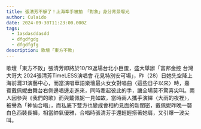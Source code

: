 ```yaml
---
title: 張清芳不躲了！上海牽手被拍　「對象」身分背景曝光
author: Culaido
date: 2024-09-30T11:23:00.000Z
tags:
  - 1asdasddasdd
  - dfgdfgdg
  - dfgdfgfg
description: 歌壇「東方不敗」
---
```

歌壇「東方不敗」張清芳即將於10/19返場台北小巨蛋，盛大舉辦「富邦金控 台灣大哥大 2024張清芳TimeLESS演唱會 花見特別安可場」，昨（28）日她先空降上海前灘31演藝中心，而當演唱華語樂壇最火女女對唱曲〈這些日子以來〉時，嘉賓戴佩妮由舞台右側邊唱邊走進來，同時牽起彼此的手，讓全場莫不驚喜尖叫。兩人因參與《我們的歌》而與戴佩妮一見如故，當時兩人攜手演繹〈大雨的夜裡〉，被譽為「神仙合唱」，而私底下雙方也變成會相約見面的新閨密，戴佩妮昨晚一襲白色西裝長褲，相當帥氣優雅，合唱時張清芳手還輕輕搭著她肩，又引爆一波尖叫。
